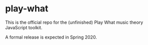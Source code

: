 # play-what

This is the official repo for the (unfinished) Play What music theory JavaScript toolkit.

A formal release is expected in Spring 2020.